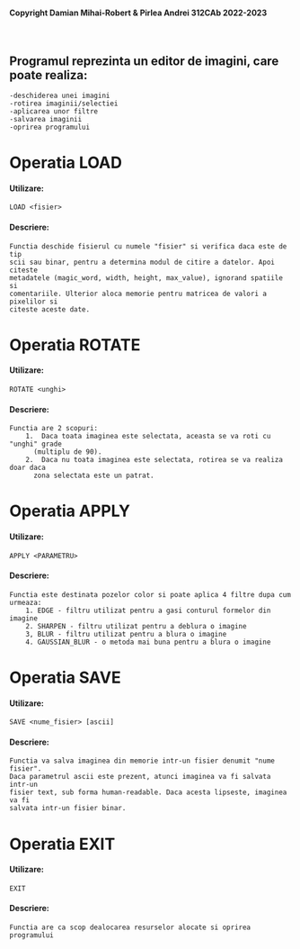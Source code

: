 #### Copyright Damian Mihai-Robert & Pirlea Andrei 312CAb 2022-2023
<br>

## Programul reprezinta un editor de imagini, care poate realiza:
    -deschiderea unei imagini
    -rotirea imaginii/selectiei
    -aplicarea unor filtre
    -salvarea imaginii
    -oprirea programului

# Operatia LOAD
#### Utilizare:
```
LOAD <fisier>
```
#### Descriere:
```
Functia deschide fisierul cu numele "fisier" si verifica daca este de tip 
scii sau binar, pentru a determina modul de citire a datelor. Apoi citeste
metadatele (magic_word, width, height, max_value), ignorand spatiile si
comentariile. Ulterior aloca memorie pentru matricea de valori a pixelilor si
citeste aceste date.
```


# Operatia ROTATE
#### Utilizare:
```
ROTATE <unghi>
```
#### Descriere:
```
Functia are 2 scopuri:
    1.  Daca toata imaginea este selectata, aceasta se va roti cu "unghi" grade
      (multiplu de 90).
    2.  Daca nu toata imaginea este selectata, rotirea se va realiza doar daca
      zona selectata este un patrat.
```


# Operatia APPLY
#### Utilizare:
```
APPLY <PARAMETRU>
```
#### Descriere:
```
Functia este destinata pozelor color si poate aplica 4 filtre dupa cum urmeaza:
    1. EDGE - filtru utilizat pentru a gasi conturul formelor din imagine
    2. SHARPEN - filtru utilizat pentru a deblura o imagine
    3, BLUR - filtru utilizat pentru a blura o imagine
    4. GAUSSIAN_BLUR - o metoda mai buna pentru a blura o imagine
```


# Operatia SAVE
#### Utilizare:
```
SAVE <nume_fisier> [ascii]
```
#### Descriere:
```
Functia va salva imaginea din memorie intr-un fisier denumit "nume fisier".
Daca parametrul ascii este prezent, atunci imaginea va fi salvata intr-un
fisier text, sub forma human-readable. Daca acesta lipseste, imaginea va fi
salvata intr-un fisier binar.
```

# Operatia EXIT
#### Utilizare:
```
EXIT
```
#### Descriere:
```
Functia are ca scop dealocarea resurselor alocate si oprirea programului
```

